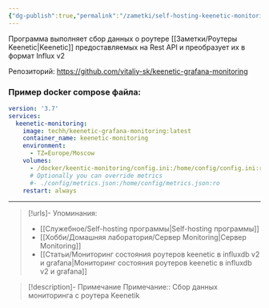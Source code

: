 ```yaml
---
{"dg-publish":true,"permalink":"/zametki/self-hosting-keenetic-monitoring/","created":"2024-10-01 12:17","updated":"2025-06-10T01:55:29+03:00"}
---
```


Программа выполняет сбор данных о роутере [[Заметки/Роутеры Keenetic\|Keenetic]] предоставляемых на Rest API и преобразует их в формат Influx v2

Репозиторий: https://github.com/vitaliy-sk/keenetic-grafana-monitoring

### Пример docker compose файла:

<div class="transclusion internal-embed is-loaded"><div class="markdown-embed">





```yaml
version: '3.7'
services:
  keenetic-monitoring:
    image: techh/keenetic-grafana-monitoring:latest
    container_name: keenetic-monitoring
    environment:
      - TZ=Europe/Moscow
    volumes:
      - /docker/keentic-monitoring/config.ini:/home/config/config.ini:ro
      # Optionally you can override metrics
      #- ./config/metrics.json:/home/config/metrics.json:ro
    restart: always
```


</div></div>


---
> [!urls]- Упоминания:
> - [[Служебное/Self-hosting программы\|Self-hosting программы]]
> - [[Хобби/Домашняя лаборатория/Сервер Monitoring\|Сервер Monitoring]]
> - [[Статьи/Мониторинг состояния роутеров keenetic в influxdb v2 и grafanа\|Мониторинг состояния роутеров keenetic в influxdb v2 и grafanа]]

> [!description]- Примечание
> Примечание:: Сбор данных мониторинга с роутера Keenetik
